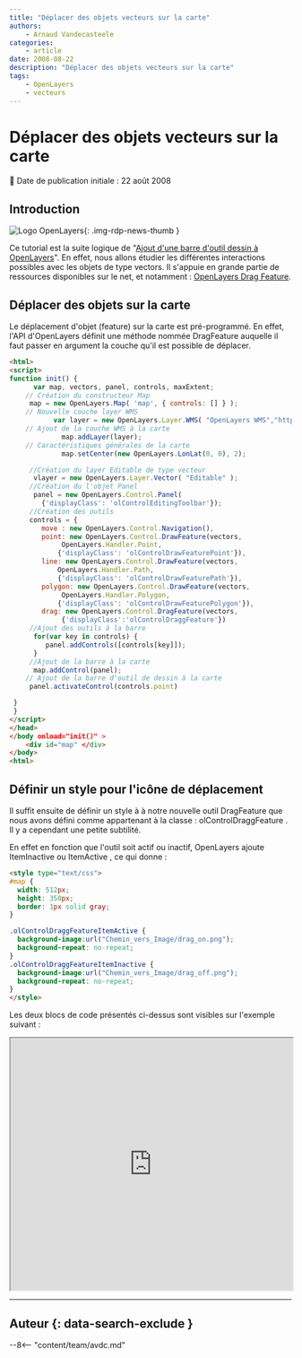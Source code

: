 ```yaml
---
title: "Déplacer des objets vecteurs sur la carte"
authors:
    - Arnaud Vandecasteele
categories:
    - article
date: 2008-08-22
description: "Déplacer des objets vecteurs sur la carte"
tags:
    - OpenLayers
    - vecteurs
---
```


# Déplacer des objets vecteurs sur la carte

:calendar: Date de publication initiale : 22 août 2008

## Introduction

![Logo OpenLayers](https://cdn.geotribu.fr/img/logos-icones/logiciels_librairies/openlayers.png){: .img-rdp-news-thumb }

Ce tutorial est la suite logique de "[Ajout d'une barre d'outil dessin à OpenLayers](/articles/2008/art_2008-08-22_ajouter-une-barre-de-dessin-a-openlayers/)". En effet, nous allons étudier les différentes interactions possibles avec les objets de type vectors. Il s'appuie en grande partie de ressources disponibles sur le net, et notamment : [OpenLayers Drag Feature](http://www.openlayers.org/dev/examples/drag-feature.html).

## Déplacer des objets sur la carte

Le déplacement d'objet (feature) sur la carte est pré-programmé. En effet, l'API d'OpenLayers définit une méthode nommée DragFeature auquelle il faut passer en argument la couche qu'il est possible de déplacer.

```html
<html>
<script>
function init() {
      var map, vectors, panel, controls, maxExtent;
    // Création du constructeur Map
     map = new OpenLayers.Map( 'map', { controls: [] } );
    // Nouvelle couche layer WMS
           var layer = new OpenLayers.Layer.WMS( "OpenLayers WMS","http://labs.metacarta.com/wms/vmap0? ", {layers: 'basic'});
    // Ajout de la couche WMS à la carte
             map.addLayer(layer);
    // Caractéristiques générales de la carte
             map.setCenter(new OpenLayers.LonLat(0, 0), 2);

     //Création du layer Editable de type vecteur
      vlayer = new OpenLayers.Layer.Vector( "Editable" );
     //Création du l'objet Panel
      panel = new OpenLayers.Control.Panel(
        {'displayClass': 'olControlEditingToolbar'});
     //Création des outils
     controls = {
        move : new OpenLayers.Control.Navigation(),
        point: new OpenLayers.Control.DrawFeature(vectors,
             OpenLayers.Handler.Point,
            {'displayClass': 'olControlDrawFeaturePoint'}),
        line: new OpenLayers.Control.DrawFeature(vectors,
            OpenLayers.Handler.Path,
            {'displayClass': 'olControlDrawFeaturePath'}),
        polygon: new OpenLayers.Control.DrawFeature(vectors,
             OpenLayers.Handler.Polygon,
            {'displayClass': 'olControlDrawFeaturePolygon'}),
        drag: new OpenLayers.Control.DragFeature(vectors,
             {'displayClass':'olControlDraggFeature'})
     //Ajout des outils à la barre
      for(var key in controls) {
         panel.addControls([controls[key]]);
      }
     //Ajout de la barre à la carte
      map.addControl(panel);
    // Ajout de la barre d'outil de dessin à la carte
     panel.activateControl(controls.point)

 }
 }
</script>
</head>
</body onload="init()" >
    <div id="map" </div>
</body>
<html>
```

## Définir un style pour l'icône de déplacement

Il suffit ensuite de définir un style à à notre nouvelle outil DragFeature que nous avons défini comme appartenant à la classe : olControlDraggFeature . Il y a cependant une petite subtilité.

En effet en fonction que l'outil soit actif ou inactif, OpenLayers ajoute ItemInactive ou ItemActive , ce qui donne :

```html
<style type="text/css">
#map {
  width: 512px;
  height: 350px;
  border: 1px solid gray;
}

.olControlDraggFeatureItemActive {
  background-image:url("Chemin_vers_Image/drag_on.png");
  background-repeat: no-repeat;
}
.olControlDraggFeatureItemInactive {
  background-image:url("Chemin_vers_Image/drag_off.png");
  background-repeat: no-repeat;
}
</style>
```

Les deux blocs de code présentés ci-dessus sont visibles sur l'exemple suivant :

<iframe src="http://geotribu.net/applications/tutoriaux/openlayers/toolbar/vector_move.htm" height="450px" width="100%"></iframe>

----

## Auteur {: data-search-exclude }

--8<-- "content/team/avdc.md"
